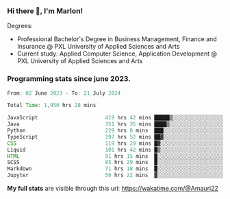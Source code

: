 
### Hi there 👋, I'm Marlon!

Degrees: 
- Professional Bachelor's Degree in Business Management, Finance and Insurance @ PXL University of Applied Sciences and Arts
- Current study: Applied Computer Science, Application Development @ PXL University of Applied Sciences and Arts

### Programming stats since june 2023.
<!--START_SECTION:waka-->

```java
From: 02 June 2023 - To: 21 July 2024

Total Time: 1,950 hrs 28 mins

JavaScript                      419 hrs 42 mins █████▒░░░░░░░░░░░░░░░░░░░   21.39 %
Java                            351 hrs 35 mins ████▒░░░░░░░░░░░░░░░░░░░░   17.92 %
Python                          229 hrs 8 mins  ███░░░░░░░░░░░░░░░░░░░░░░   11.68 %
TypeScript                      197 hrs 52 mins ██▓░░░░░░░░░░░░░░░░░░░░░░   10.08 %
CSS                             119 hrs 29 mins █▓░░░░░░░░░░░░░░░░░░░░░░░   06.09 %
Liquid                          101 hrs 42 mins █▒░░░░░░░░░░░░░░░░░░░░░░░   05.18 %
HTML                            91 hrs 15 mins  █░░░░░░░░░░░░░░░░░░░░░░░░   04.65 %
SCSS                            85 hrs 29 mins  █░░░░░░░░░░░░░░░░░░░░░░░░   04.36 %
Markdown                        71 hrs 18 mins  █░░░░░░░░░░░░░░░░░░░░░░░░   03.63 %
Jupyter                         56 hrs 22 mins  ▓░░░░░░░░░░░░░░░░░░░░░░░░   02.87 %
```

<!--END_SECTION:waka-->
**My full stats** are visible through this url: https://wakatime.com/@Amauri22
